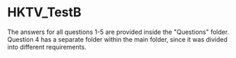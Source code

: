 # HKTV_TestB

The answers for all questions 1-5 are provided inside the "Questions" folder. Question 4 has a separate folder within the main folder, since it was divided into different requirements.
